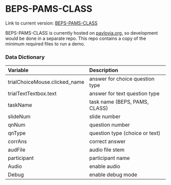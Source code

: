 # BEPS-PAMS-CLASS

Link to current version: [BEPS-PAMS-CLASS](https://intr-eeg.github.io/BEPS-PAMS-CLASS/)

BEPS-PAMS-CLASS is currently hosted on [pavlovia.org](https://pavlovia.org/), so development would be done in a separate repo. This repo contains a copy of the minimum required files to run a demo.

### Data Dictionary

Variable                       | Description
:----------------------------- | :---------------------------------------------
trialChoiceMouse.clicked\_name | answer for choice question type
trialTextTextbox.text          | answer for text question type
taskName                       | task name (BEPS, PAMS, CLASS)
slideNum                       | slide number
qnNum                          | question number
qnType                         | question type (choice or text)
corrAns                        | correct answer
audFile                        | audio file stem
participant                    | participant name
Audio                          | enable audio
Debug                          | enable debug mode

